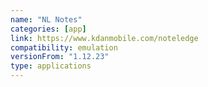 ```yaml
---
name: "NL Notes"
categories: [app]
link: https://www.kdanmobile.com/noteledge
compatibility: emulation
versionFrom: "1.12.23"
type: applications
---
```


